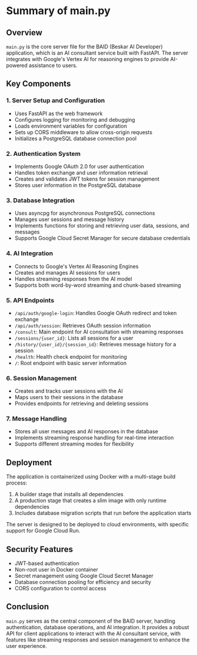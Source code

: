 # Summary of main.py

## Overview
`main.py` is the core server file for the BAID (Beskar AI Developer) application, which is an AI consultant service built with FastAPI. The server integrates with Google's Vertex AI for reasoning engines to provide AI-powered assistance to users.

## Key Components

### 1. Server Setup and Configuration
- Uses FastAPI as the web framework
- Configures logging for monitoring and debugging
- Loads environment variables for configuration
- Sets up CORS middleware to allow cross-origin requests
- Initializes a PostgreSQL database connection pool

### 2. Authentication System
- Implements Google OAuth 2.0 for user authentication
- Handles token exchange and user information retrieval
- Creates and validates JWT tokens for session management
- Stores user information in the PostgreSQL database

### 3. Database Integration
- Uses asyncpg for asynchronous PostgreSQL connections
- Manages user sessions and message history
- Implements functions for storing and retrieving user data, sessions, and messages
- Supports Google Cloud Secret Manager for secure database credentials

### 4. AI Integration
- Connects to Google's Vertex AI Reasoning Engines
- Creates and manages AI sessions for users
- Handles streaming responses from the AI model
- Supports both word-by-word streaming and chunk-based streaming

### 5. API Endpoints
- `/api/auth/google-login`: Handles Google OAuth redirect and token exchange
- `/api/auth/session`: Retrieves OAuth session information
- `/consult`: Main endpoint for AI consultation with streaming responses
- `/sessions/{user_id}`: Lists all sessions for a user
- `/history/{user_id}/{session_id}`: Retrieves message history for a session
- `/health`: Health check endpoint for monitoring
- `/`: Root endpoint with basic server information

### 6. Session Management
- Creates and tracks user sessions with the AI
- Maps users to their sessions in the database
- Provides endpoints for retrieving and deleting sessions

### 7. Message Handling
- Stores all user messages and AI responses in the database
- Implements streaming response handling for real-time interaction
- Supports different streaming modes for flexibility

## Deployment
The application is containerized using Docker with a multi-stage build process:
1. A builder stage that installs all dependencies
2. A production stage that creates a slim image with only runtime dependencies
3. Includes database migration scripts that run before the application starts

The server is designed to be deployed to cloud environments, with specific support for Google Cloud Run.

## Security Features
- JWT-based authentication
- Non-root user in Docker container
- Secret management using Google Cloud Secret Manager
- Database connection pooling for efficiency and security
- CORS configuration to control access

## Conclusion
`main.py` serves as the central component of the BAID server, handling authentication, database operations, and AI integration. It provides a robust API for client applications to interact with the AI consultant service, with features like streaming responses and session management to enhance the user experience.
